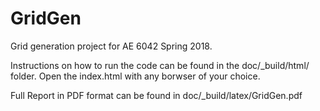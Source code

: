 GridGen
=======

Grid generation project for AE 6042 Spring 2018.

Instructions on how to run the code can be found in the doc/_build/html/ folder. 
Open the index.html with any borwser of your choice.

Full Report in PDF format can be found in doc/_build/latex/GridGen.pdf 
